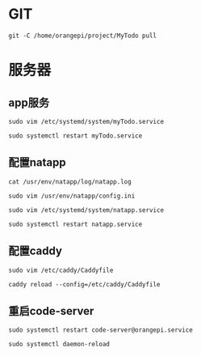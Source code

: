 
# GIT
`git -C /home/orangepi/project/MyTodo pull`
# 服务器
## app服务
`sudo vim /etc/systemd/system/myTodo.service`

`sudo systemctl restart myTodo.service`
## 配置natapp
`cat /usr/env/natapp/log/natapp.log`

`sudo vim /usr/env/natapp/config.ini`

`sudo vim /etc/systemd/system/natapp.service`

`sudo systemctl restart natapp.service`
## 配置caddy
`sudo vim /etc/caddy/Caddyfile`

`caddy reload --config=/etc/caddy/Caddyfile`

## 重启code-server
`sudo systemctl restart code-server@orangepi.service`

`sudo systemctl daemon-reload`
